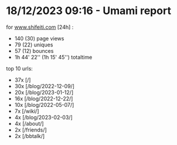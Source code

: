 # 18/12/2023 09:16 - Umami report
for www.shifeiti.com [24h] :

 - 140 (30) page views
 - 79 (22) uniques
 - 57 (12) bounces
 - 1h 44' 22'' (1h 15' 45'') totaltime


top 10 urls:
 - 37x [/]
 - 30x [/blog/2022-12-09/]
 - 20x [/blog/2023-01-12/]
 - 16x [/blog/2022-12-22/]
 - 10x [/blog/2022-05-07/]
 - 7x [/wiki/]
 - 4x [/blog/2023-02-03/]
 - 4x [/about/]
 - 2x [/friends/]
 - 2x [/bbtalk/]


